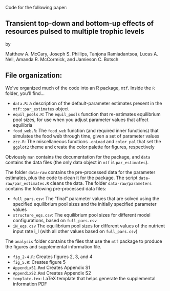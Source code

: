 
Code for the following paper:

Transient top-down and bottom-up effects of resources pulsed to multiple trophic levels
-------

by 

Matthew A. McCary, Joseph S. Phillips, Tanjona Ramiadantsoa, Lucas A. Nell,
Amanda R. McCormick, and Jamieson C. Botsch



## File organization:


We've organized much of the code into an R package, `mtf`.
Inside the `R` folder, you'll find...

- `data.R`: a description of the default-parameter estimates present in the `mtf::par_estimates` object
- `equil_pools.R`: The `equil_pools` function that re-estimates equilibrium pool sizes, for use when you adjust parameter values that affect equilibria
- `food_web.R`: The `food_web` function (and required inner functions) that simulates the food web through time, given a set of parameter values
- `zzz.R`: The miscellaneous functions `.onLoad` and `color_pal` that set the `ggplot2` theme and create the color palette for figures, respectively

Obviously `man` contains the documentation for the package, and
`data` contains the data files (the only data object in `mtf` is `par_estimates`).

The folder `data-raw` contains the pre-processed data for the parameter estimates, plus
the code to clean it for the package.
The script `data-raw/par_estimates.R` cleans the data.
The folder `data-raw/parameters` contains the following pre-processed data files:

- `full_pars.csv`: The "final" parameter values that are solved using the specified equilibrium pool sizes and the initially specified parameter values
- `structure_eqs.csv`: The equilibrium pool sizes for different model configurations, based on `full_pars.csv`
- `iN_eqs.csv` The equilibrium pool sizes for different values of the nutrient input rate i_I (with all other values based on `full_pars.csv`)


The `analysis` folder contains the files that use the `mtf` package to produce the
figures and supplemental information file.

- `fig_2-4.R`: Creates figures 2, 3, and 4
- `fig_5.R`: Creates figure 5
- `AppendixS1.Rmd` Creates Appendix S1
- `AppendixS2.Rmd` Creates Appendix S2
- `template.tex`: LaTeX template that helps generate the supplemental information PDF
